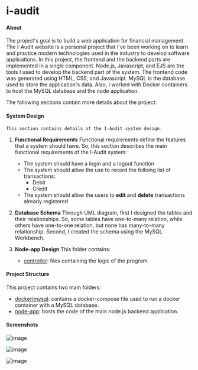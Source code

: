 # i-audit
  
#### About
  The project's goal is to build a web application for financial management. The I-Audit website is a personal project that I've been working on to learn and practice modern technologies used in the industry to develop software applications.
  In this project, the frontend and the backend parts are implemented in a single component. 
  Node.js, Javascript, and EJS are the tools I used to develop the backend part of the system.
  The frontend code was generated using HTML, CSS, and Javascript.
  MySQL is the database used to store the application's data.
  Also, I worked with Docker containers to host the MySQL database and the node application.
  
  The following sections contain more details about the project:  
  
  #### System Design
    This section contains details of the I-Audit system design.
 1. **Functional Requirements**
    Functional requirements define the features that a system should have. So, this section describes the main functional requirements of the I-Audit system:
    * The system should have a login and a logout function
    * The system should allow the use to record the folloing list of transactions:
      - Debit
      - Credit
    * The system should allow the users to **edit** and **delete** transactions already registered  

 2. **Database Schema**
    Through UML diagram, first I designed the tables and their relationships. So, some tables have one-to-many relation, while others have one-to-one relation, but none has many-to-many relationship. 
    Second, I created the schema using the MySQL Workbench.
    
 3. **Node-app Design**
    This folder contains:
    - [controller](https://github.com/crsalves/i-audit/tree/main/node-app/controller): files containing the logic of the program.
    
    
  
  #### Project Structure
  
  This project contains two main folders:
- [docker/mysql](https://github.com/crsalves/i-audit/tree/main/docker/mysql): contains a docker-compose file used to run a docker container with a MySQL database. 
- [node-app](https://github.com/crsalves/i-audit/tree/main/node-app): hosts the code of the main node.js backend application. 
  
  
#### Screenshots

![image](https://user-images.githubusercontent.com/43006731/147156977-497f1606-6a54-4c50-848a-c6ee94013cff.png)

![image](https://user-images.githubusercontent.com/43006731/147157956-7725bf38-f338-4348-80a1-3786cc55bb51.png)

![image](https://user-images.githubusercontent.com/43006731/147157986-63b9b416-de42-457f-9b2e-5ec2c1f30b0f.png)
